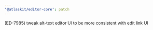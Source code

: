 ```yaml
---
'@atlaskit/editor-core': patch
---
```


(ED-7985) tweak alt-text editor UI to be more consistent with edit link UI
